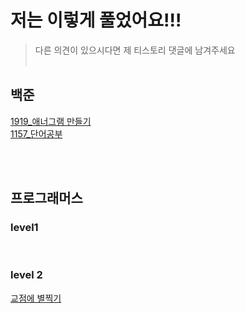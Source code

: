 # 저는 이렇게 풀었어요!!!
> 다른 의견이 있으시다면 제 티스토리 댓글에 남겨주세요<br><br>

## 백준
<a href="https://codebene.tistory.com/163">1919_애너그램 만들기</a><br>
<a href="https://codebene.tistory.com/165">1157_단어공부</a>

<br><br>
## 프로그래머스
### level1

<br>

### level 2
<a href="https://codebene.tistory.com/159">교점에 별찍기</a>




